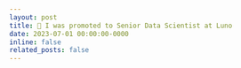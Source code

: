 ```yaml
---
layout: post
title: 🎉 I was promoted to Senior Data Scientist at Luno
date: 2023-07-01 00:00:00-0000
inline: false
related_posts: false
---
```


